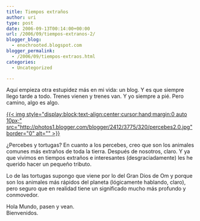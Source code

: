 ```yaml
---
title: Tiempos extraños
author: uri
type: post
date: 2006-09-13T00:14:00+00:00
url: /2006/09/tiempos-extranos-2/
blogger_blog:
  - enochrooted.blogspot.com
blogger_permalink:
  - /2006/09/tiempos-extraos.html
categories:
  - Uncategorized

---
```

Aquí empieza otra estupidez más en mi vida: un blog. Y es que siempre llego tarde a todo. Trenes vienen y trenes van. Y yo siempre a pié. Pero camino, algo es algo.

[{{< img style="display:block;text-align:center;cursor:hand;margin:0 auto 10px;" src="http://photos1.blogger.com/blogger/2412/3775/320/percebes2.0.jpg" border="0" alt="" >}}][1]

¿Percebes y tortugas? En cuanto a los percebes, creo que son los animales comunes más extraños de toda la tierra. Después de nosotros, claro. Y ya que vivimos en tiempos extraños e interesantes (desgraciadamente) les he querido hacer un pequeño tributo.

Lo de las tortugas supongo que viene por lo del Gran Dios de Om y porque son los animales más rápidos del planeta (lógicamente hablando, claro), pero seguro que en realidad tiene un significado mucho más profundo y conmovedor. 

Hola Mundo, pasen y vean.  
Bienvenidos.

 [1]: http://photos1.blogger.com/blogger/2412/3775/1600/percebes2.0.jpg
